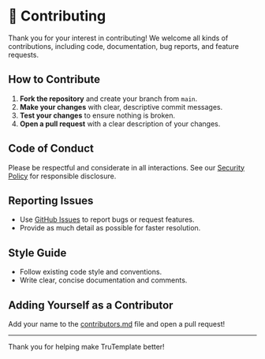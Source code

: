 <!--
    NOTE: This file is auto-copied from the repository root.
    Please edit the original in the root directory, not in docs/.
--->

# 🤝 Contributing

Thank you for your interest in contributing! We welcome all kinds of contributions, including code, documentation, bug reports, and feature requests.

## How to Contribute

1. **Fork the repository** and create your branch from `main`.
2. **Make your changes** with clear, descriptive commit messages.
3. **Test your changes** to ensure nothing is broken.
4. **Open a pull request** with a clear description of your changes.

## Code of Conduct

Please be respectful and considerate in all interactions. See our [Security Policy](security.md) for responsible disclosure.

## Reporting Issues

- Use [GitHub Issues](https://github.com/mcguiretechnology/TruTemplate/issues) to report bugs or request features.
- Provide as much detail as possible for faster resolution.

## Style Guide

- Follow existing code style and conventions.
- Write clear, concise documentation and comments.

## Adding Yourself as a Contributor

Add your name to the [contributors.md](contributors.md) file and open a pull request!

---

Thank you for helping make TruTemplate better!
